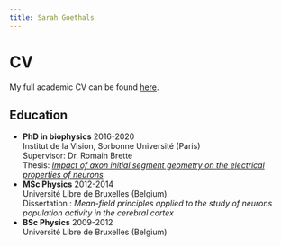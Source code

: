 ```yaml
---
title: Sarah Goethals
---
```


# CV

My full academic CV can be found [here](https://sagoethals.github.io/assets/docs/CV_Sarah_GOETHALS.pdf). 


## Education

* **PhD in biophysics** 2016-2020 \
Institut de la Vision, Sorbonne Université (Paris)\
Supervisor: Dr. Romain Brette\
Thesis: [*Impact of axon initial segment geometry on the electrical properties of neurons*](https://sagoethals.github.io/assets/docs/thèse_Sarah_Goethals.pdf)
* **MSc Physics** 2012-2014 \
Université Libre de Bruxelles (Belgium)\
Dissertation : *Mean-field principles applied to the study of neurons population activity in the cerebral cortex*
* **BSc Physics** 2009-2012 \
Université Libre de Bruxelles (Belgium)




